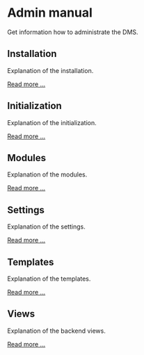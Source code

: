 # Admin manual

Get information how to administrate the DMS.

## Installation

Explanation of the installation.

[Read more ...](installation/README.md)

## Initialization

Explanation of the initialization.

[Read more ...](initialization/README.md)

## Modules

Explanation of the modules.

[Read more ...](modules/README.md)

## Settings

Explanation of the settings.

[Read more ...](settings/README.md)

## Templates

Explanation of the templates.

[Read more ...](templates/README.md)

## Views

Explanation of the backend views.

[Read more ...](views/README.md)